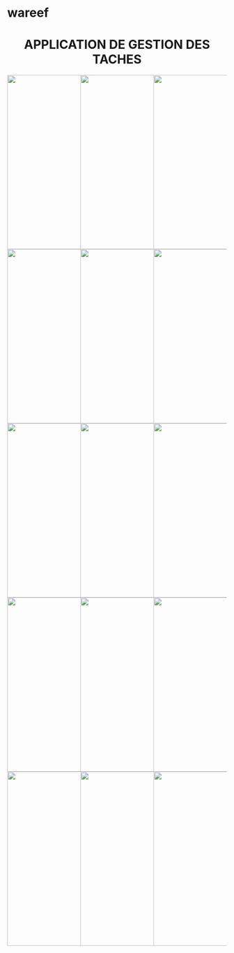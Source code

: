 # wareef

<h1 style="text-align:center;">APPLICATION DE GESTION DES TACHES</h1>
<div style="display: grid; grid-template-columns: repeat(3, minmax(0, 1fr));">
  
<img src="https://github.com/pape-medoune/wareef/assets/80828135/46f6ebf2-0b7e-48af-a2e3-1fb8b87a8a5d" style="width:250px; height:400px; object-fit:cover;">
<img src="https://github.com/pape-medoune/wareef/assets/80828135/c1510b4b-bdb2-4f0a-b4aa-92d4b83aeb3b" style="width:250px; height:400px; object-fit:cover;">
<img src="https://github.com/pape-medoune/wareef/assets/80828135/b0f1638d-85b3-4f7b-be9c-b4e611c14361" style="width:250px; height:400px; object-fit:cover;">
<img src="https://github.com/pape-medoune/wareef/assets/80828135/3d38ea0a-c7da-470c-ba3a-fd3d4239212b" style="width:250px; height:400px; object-fit:cover;">
<img src="https://github.com/pape-medoune/wareef/assets/80828135/1dc93d1f-f424-4139-8f25-9a5d4cf8a145" style="width:250px; height:400px; object-fit:cover;">
<img src="https://github.com/pape-medoune/wareef/assets/80828135/1e89c65d-1349-4931-a36c-1dacba8bafac" style="width:250px; height:400px; object-fit:cover;">
<img src="https://github.com/pape-medoune/wareef/assets/80828135/f9b2c0cf-316d-4255-8083-14335ab088fe" style="width:250px; height:400px; object-fit:cover;">
<img src="https://github.com/pape-medoune/wareef/assets/80828135/c43df628-9d13-42a5-b23b-35e1110ff1c7" style="width:250px; height:400px; object-fit:cover;">
<img src="https://github.com/pape-medoune/wareef/assets/80828135/8e8921bd-9d9c-4f84-94df-7f27c84a8c31" style="width:250px; height:400px; object-fit:cover;">
<img src="https://github.com/pape-medoune/wareef/assets/80828135/9d292ebe-2b25-4ba8-978c-fcb68691131c" style="width:250px; height:400px; object-fit:cover;">
<img src="https://github.com/pape-medoune/wareef/assets/80828135/b8939e48-0ce2-4da0-9301-4fd9f4abfd84" style="width:250px; height:400px; object-fit:cover;">
<img src="https://github.com/pape-medoune/wareef/assets/80828135/26e23179-7fa0-4ab3-97cf-835451d391a8" style="width:250px; height:400px; object-fit:cover;">
<img src="https://github.com/pape-medoune/wareef/assets/80828135/257c6a02-0f74-4770-bb97-9618f4195f50" style="width:250px; height:400px; object-fit:cover;">
<img src="https://github.com/pape-medoune/wareef/assets/80828135/6b4e166a-280a-42a0-95e9-8f31e4c56512" style="width:250px; height:400px; object-fit:cover;">
<img src="https://github.com/pape-medoune/wareef/assets/80828135/30d47bde-45f3-45a9-9f66-95864621ff2a" style="width:250px; height:400px; object-fit:cover;">

</div>

